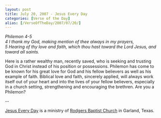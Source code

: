 ```yaml
---
layout: post
title: July 20, 2007 - Jesus Every Day
categories: [Verse of the Day]
alias: [/VerseOfTheDay/2007/07/20/]
---
```


_Philemon 4-5  
4 I thank my God, making mention of thee always in my prayers,  
5 Hearing of thy love and faith, which thou hast toward the Lord
Jesus, and toward all saints._

Here is a rather wealthy man, recently saved, who is seeking and
trusting God in Christ instead of his position or possessions.
Philemon has come to be known for his great love for God and his
fellow believers as well as his example of faith. Biblical love and
faith, sincerely applied, will always work itself out of your heart
and into the lives of your fellow believers, especially in a church
setting, strengthening and encouraging the brethren. Are you a
Philemon?

 --

<a href=http://jesuseveryday.net>Jesus Every Day</a> is a ministry of <a href=http://rodgersbaptist.net>Rodgers Baptist Church</a> in Garland, Texas.
